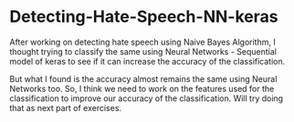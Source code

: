 # Detecting-Hate-Speech-NN-keras

After working on detecting hate speech using Naive Bayes Algorithm, I thought trying to classify the same using Neural Networks - Sequential model of keras to see if it can increase the accuracy of the classification.

But what I found is the accuracy almost remains the same using Neural Networks too. So, I think we need to work on the features used for the classification to improve our accuracy of the classification. Will try doing that as next part of exercises.

